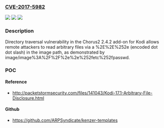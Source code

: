 ### [CVE-2017-5982](https://cve.mitre.org/cgi-bin/cvename.cgi?name=CVE-2017-5982)
![](https://img.shields.io/static/v1?label=Product&message=n%2Fa&color=blue)
![](https://img.shields.io/static/v1?label=Version&message=n%2Fa&color=blue)
![](https://img.shields.io/static/v1?label=Vulnerability&message=n%2Fa&color=brighgreen)

### Description

Directory traversal vulnerability in the Chorus2 2.4.2 add-on for Kodi allows remote attackers to read arbitrary files via a %2E%2E%252e (encoded dot dot slash) in the image path, as demonstrated by image/image%3A%2F%2F%2e%2e%252fetc%252fpasswd.

### POC

#### Reference
- http://packetstormsecurity.com/files/141043/Kodi-17.1-Arbitrary-File-Disclosure.html

#### Github
- https://github.com/ARPSyndicate/kenzer-templates

